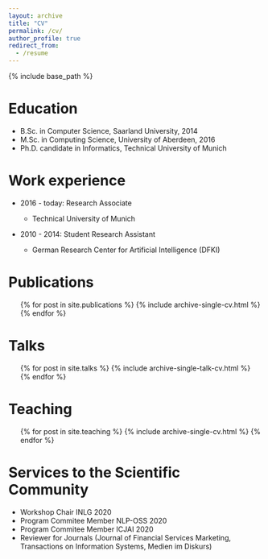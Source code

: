 ```yaml
---
layout: archive
title: "CV"
permalink: /cv/
author_profile: true
redirect_from:
  - /resume
---
```


{% include base_path %}

Education
======
* B.Sc. in Computer Science, Saarland University, 2014
* M.Sc. in Computing Science, University of Aberdeen, 2016
* Ph.D. candidate in Informatics, Technical University of Munich

Work experience
======
* 2016 - today: Research Associate
  * Technical University of Munich


* 2010 - 2014: Student Research Assistant
  * German Research Center for Artificial Intelligence (DFKI)
 
 
Publications
======
  <ul>{% for post in site.publications %}
    {% include archive-single-cv.html %}
  {% endfor %}</ul>
  
Talks
======
  <ul>{% for post in site.talks %}
    {% include archive-single-talk-cv.html %}
  {% endfor %}</ul>
  
Teaching
======
  <ul>{% for post in site.teaching %}
    {% include archive-single-cv.html %}
  {% endfor %}</ul>
  
Services to the Scientific Community
======
* Workshop Chair INLG 2020
* Program Commitee Member NLP-OSS 2020
* Program Commitee Member ICJAI 2020
* Reviewer for Journals (Journal of Financial Services Marketing, Transactions on Information Systems, Medien im Diskurs)